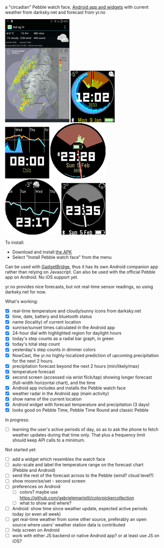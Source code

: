 a "circadian" Pebble watch face, [Android app and widgets](https://github.com/ec1oud/sologyr/raw/master/android/app/sologyr-release.apk)
with current weather from darksky.net and forecast from yr.no

<img src="doc/screenshot-android.png"> <img src="doc/screenshot-pebble.png">
<img src="doc/screenshot-pebble-tap-screen.png">
<img src="doc/screenshot-pebble-time-round.png">
<img src="doc/screenshot-pebble-time-round-tap-screen.png">
<img src="doc/screenshot-pebble-classic.png">

To install:

- Download and install [the APK](https://github.com/ec1oud/sologyr/raw/master/android/app/sologyr-release.apk)
- Select "Install Pebble watch face" from the menu

Can be used with [GadgetBridge](https://github.com/Freeyourgadget/Gadgetbridge),
thus it has its own Android companion app rather than relying on Javascript.
Can also be used with the official Pebble app on Android.  No iOS support yet.

yr.no provides nice forecasts, but not real-time sensor readings, so using darksky.net for now.

What's working:
- [x] real-time temperature and cloudy/sunny icons from darksky.net
- [x] time, date, battery and bluetooth status
- [x] name (locality) of current location
- [x] sunrise/sunset times calculated in the Android app
- [x] 24-hour dial with highlighted region for daylight hours
- [x] today's step counts as a radial bar graph, in green
- [x] today's total step count
- [x] yesterday's step counts in dimmer colors
- [x] NowCast, the yr.no highly-localized prediction of upcoming precipitation for the next 2 hours.
- [x] precipitation forecast beyond the next 2 hours (min/likely/max)
- [x] temperature forecast
- [x] second screen (accessed via wrist flick/tap) showing longer forecast (full-width horizontal chart), and the time
- [x] Android app includes and installs the Pebble watch face
- [x] weather radar in the Android app (main activity)
- [x] show name of the current location
- [x] Android widget with forecast temperature and precipitation (3 days)
- [x] looks good on Pebble Time, Pebble Time Round and classic Pebble

In progress:
- [ ] learning the user's active periods of day, so as to ask the phone to fetch weather updates during that time only.  That plus a frequency limit should keep API calls to a minimum.

Not started yet:
- [ ] add a widget which resembles the watch face
- [ ] auto-scale and label the temperature range on the forecast chart (Pebble and Android)
- [ ] send the rest of the forecast across to the Pebble (wind? cloud level?)
- [ ] show moonrise/set - second screen
- [ ] preferences on Android
  - [ ] colors? maybe use https://github.com/gabrielemariotti/colorpickercollection
  - [ ] what to show and where?
- [ ] Android: show time since weather update, expected active periods today (or even all week)
- [ ] get real-time weather from some other source, preferably an open source where users' weather station data is contributed
- [ ] help screen on Android
- [ ] work with either JS backend or native Android app? or at least use JS on iOS?
